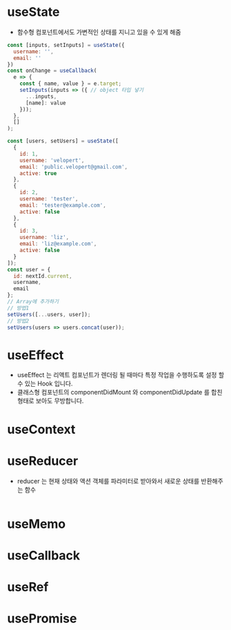 # useState
- 함수형 컴포넌트에서도 가변적인 상태를 지니고 있을 수 있게 해줌
 
```js
const [inputs, setInputs] = useState({
  username: '',
  email: ''
})
const onChange = useCallback(
  e => {
    const { name, value } = e.target;
    setInputs(inputs => ({ // object 타입 넣기
      ...inputs,
      [name]: value
    }));
  },
  []
);

const [users, setUsers] = useState([
  {
    id: 1,
    username: 'velopert',
    email: 'public.velopert@gmail.com',
    active: true
  },
  {
    id: 2,
    username: 'tester',
    email: 'tester@example.com',
    active: false
  },
  {
    id: 3,
    username: 'liz',
    email: 'liz@example.com',
    active: false
  }
]);
const user = {
  id: nextId.current,
  username,
  email
};
// Array에 추가하기
// 방법1
setUsers([...users, user]);
// 방법2
setUsers(users => users.concat(user));

```

# useEffect
- useEffect 는 리액트 컴포넌트가 렌더링 될 때마다 특정 작업을 수행하도록 설정 할 수 있는 Hook 입니다. 
- 클래스형 컴포넌트의 componentDidMount 와 componentDidUpdate 를 합친 형태로 보아도 무방합니다.

# useContext



# useReducer
- reducer 는 현재 상태와 액션 객체를 파라미터로 받아와서 새로운 상태를 반환해주는 함수
```

```

# useMemo


# useCallback


# useRef

# usePromise

